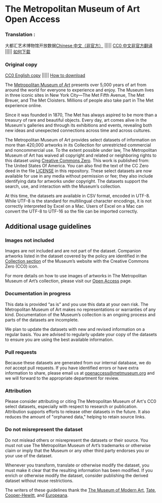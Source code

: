 The Metropolitan Museum of Art Open Access
===================


### Translation :
 大都汇艺术博物馆开放数据[Chinese 中文（非官方）](https://github.com/xinyu3ru/openaccess/blob/master/locale/README_Zh-CN.md)	|||||	[CC0 中文非官方翻译](https://github.com/metmuseum/openaccess/blob/master/locale/CC0_LICENSE_Chinese)	|||||	[如何下载](https://github.com/metmuseum/openaccess/blob/master/how_to_download_data.md)
 
 
### Original copy
 [CC0 English copy](https://github.com/metmuseum/openaccess/blob/master/CC0_LICENSE_English)	|||||	[How to download](https://github.com/metmuseum/openaccess/blob/master/how_to_download_data.md)
 

The [Metropolitan Museum of Art](http://www.metmuseum.org) presents over 5,000 years of art from around the world for everyone to experience and enjoy. The Museum lives in three iconic sites in New York City—The Met Fifth Avenue, The Met Breuer, and The Met Cloisters. Millions of people also take part in The Met experience online.

Since it was founded in 1870, The Met has always aspired to be more than a treasury of rare and beautiful objects. Every day, art comes alive in the Museum's galleries and through its exhibitions and events, revealing both new ideas and unexpected connections across time and across cultures.

The Metropolitan Museum of Art provides select datasets of information on more than 420,000 artworks in its Collection for unrestricted commercial and noncommercial use. To the extent possible under law, The Metropolitan Museum of Art has waived all copyright and related or neighboring rights to this dataset using [Creative Commons Zero](https://creativecommons.org/publicdomain/zero/1.0/). This work is published from: The United States Of America. You can also find the text of the CC Zero deed in the file [LICENSE](https://github.com/metmuseum/openaccess/blob/master/LICENSE) in this repository. These select datasets are now available for use in any media without permission or fee; they also include identifying data for artworks under copyright. The datasets support the search, use, and interaction with the Museum’s collection. 

At this time, the datasets are available in CSV format, encoded in UTF-8. While UTF-8 is the standard for multilingual character encodings, it is not correctly interpreted by Excel on a Mac. Users of Excel on a Mac can convert the UTF-8 to UTF-16 so the file can be imported correctly.

## Additional usage guidelines
### Images not included
Images are not included and are not part of the dataset. Companion artworks listed in the dataset covered by the policy are identified in the [Collection section](http://www.metmuseum.org/art/collection) of the Museum’s website  with the Creative Commons Zero (CC0) icon. 

For more details on how to use images of artworks in The Metropolitan Museum of Art’s collection, please visit our [Open Access](http://www.metmuseum.org/about-the-met/policies-and-documents/image-resources) page.

### Documentation in progress
This data is provided “as is” and you use this data at your own risk. The Metropolitan Museum of Art makes no representations or warranties of any kind. Documentation of the Museum’s collection is an ongoing process and parts of the datasets are incomplete. 

We plan to update the datasets with new and revised information on a regular basis. You are advised to regularly update your copy of the datasets to ensure you are using the best available information.

### Pull requests
Because these datasets are generated from our internal database, we do *not* accept pull requests. If you have identified errors or have extra information to share, please email us at [openaccess@metmuseum.org](mailto:openaccess@metmuseum.org) and we will forward to the appropriate department for review.

### Attribution
Please consider attributing or citing The Metropolitan Museum of Art's CC0 select datasets, especially with respect to research or publication. Attribution supports efforts to release other datasets in the future. It also reduces the amount of "orphaned data," helping to retain source links.

### Do not misrepresent the dataset
Do not mislead others or misrepresent the datasets or their source. You must not use The Metropolitan Museum of Art’s trademarks or otherwise claim or imply that the Museum or any other third party endorses you or your use of the dataset.

Whenever you transform, translate or otherwise modify the dataset, you must make it clear that the resulting information has been modified. If you enrich or otherwise modify the dataset, consider publishing the derived dataset without reuse restrictions.

The writers of these guidelines thank the [The Museum of Modern Art](http://www.moma.org/), [Tate](http://www.tate.org.uk/), [Cooper-Hewitt](http://www.cooperhewitt.org/), and [Europeana](http://www.europeana.eu/).
